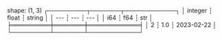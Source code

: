 shape: (1, 3)
┌─────────┬───────┬────────────┐
│ integer ┆ float ┆ string     │
│ ---     ┆ ---   ┆ ---        │
│ i64     ┆ f64   ┆ str        │
╞═════════╪═══════╪════════════╡
│ 2       ┆ 1.0   ┆ 2023-02-22 │
└─────────┴───────┴────────────┘